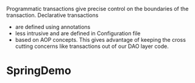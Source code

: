Programmatic transactions give precise control on the boundaries of the transaction.
Declarative transactions 
  - are defined using annotations
  - less intrusive and are defined in Configuration file
  - based on AOP concepts. This gives advantage of keeping the cross cutting concerns like transactions out of our DAO layer code.
  # SpringDemo
